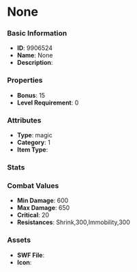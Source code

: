 # None



### Basic Information

- **ID**: 9906524
- **Name**: None
- **Description**: 

### Properties

- **Bonus**: 15
- **Level Requirement**: 0

### Attributes

- **Type**: magic
- **Category**: 1
- **Item Type**: 

### Stats


### Combat Values

- **Min Damage**: 600
- **Max Damage**: 650
- **Critical**: 20
- **Resistances**: Shrink,300,Immobility,300

### Assets

- **SWF File**: 
- **Icon**: 

